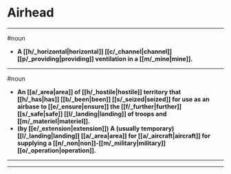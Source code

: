 # Airhead
---
#noun
- **A [[h/_horizontal|horizontal]] [[c/_channel|channel]] [[p/_providing|providing]] ventilation in a [[m/_mine|mine]].**
---
#noun
- **An [[a/_area|area]] of [[h/_hostile|hostile]] territory that [[h/_has|has]] [[b/_been|been]] [[s/_seized|seized]] for use as an airbase to [[e/_ensure|ensure]] the [[f/_further|further]] [[s/_safe|safe]] [[l/_landing|landing]] of troops and [[m/_materiel|materiel]].**
- **(by [[e/_extension|extension]]) A (usually temporary) [[l/_landing|landing]] [[a/_area|area]] for [[a/_aircraft|aircraft]] for supplying a [[n/_non|non]]-[[m/_military|military]] [[o/_operation|operation]].**
---
---
